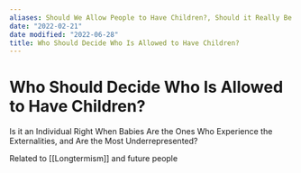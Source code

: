 ```yaml
---
aliases: Should We Allow People to Have Children?, Should it Really Be Your Choice Whether or Not to Have Children?
date: "2022-02-21"
date modified: "2022-06-28"
title: Who Should Decide Who Is Allowed to Have Children?
---
```


# Who Should Decide Who Is Allowed to Have Children?
Is it an Individual Right When Babies Are the Ones Who Experience the Externalities, and Are the Most Underrepresented?

Related to [[Longtermism]] and future people
